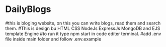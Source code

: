 # DailyBlogs

#this is bloging website, on this you can write blogs, read them and search them.
#This is design bu HTML CSS NodeJs ExpressJs MongoDB and EJS template Engine
#to run it type npm start in code editer terminal.
#add .env file inside main folder and follow .env.example
